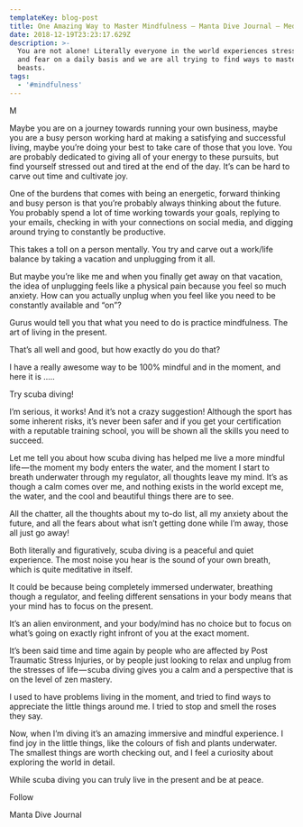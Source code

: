 ```yaml
---
templateKey: blog-post
title: One Amazing Way to Master Mindfulness – Manta Dive Journal – Medium
date: 2018-12-19T23:23:17.629Z
description: >-
  You are not alone! Literally everyone in the world experiences stress, anxiety
  and fear on a daily basis and we are all trying to find ways to master these
  beasts.
tags:
  - '#mindfulness'
---
```





M





Maybe you are on a journey towards running your own business, maybe you are a busy person working hard at making a satisfying and successful living, maybe you’re doing your best to take care of those that you love. You are probably dedicated to giving all of your energy to these pursuits, but find yourself stressed out and tired at the end of the day. It’s can be hard to carve out time and cultivate joy.



One of the burdens that comes with being an energetic, forward thinking and busy person is that you’re probably always thinking about the future. You probably spend a lot of time working towards your goals, replying to your emails, checking in with your connections on social media, and digging around trying to constantly be productive.



This takes a toll on a person mentally. You try and carve out a work/life balance by taking a vacation and unplugging from it all.





But maybe you’re like me and when you finally get away on that vacation, the idea of unplugging feels like a physical pain because you feel so much anxiety. How can you actually unplug when you feel like you need to be constantly available and “on”?





Gurus would tell you that what you need to do is practice mindfulness. The art of living in the present.



That’s all well and good, but how exactly do you do that?



I have a really awesome way to be 100% mindful and in the moment, and here it is …..



Try scuba diving!



I’m serious, it works! And it’s not a crazy suggestion! Although the sport has some inherent risks, it’s never been safer and if you get your certification with a reputable training school, you will be shown all the skills you need to succeed.



Let me tell you about how scuba diving has helped me live a more mindful life — the moment my body enters the water, and the moment I start to breath underwater through my regulator, all thoughts leave my mind. It’s as though a calm comes over me, and nothing exists in the world except me, the water, and the cool and beautiful things there are to see.



All the chatter, all the thoughts about my to-do list, all my anxiety about the future, and all the fears about what isn’t getting done while I’m away, those all just go away!



Both literally and figuratively, scuba diving is a peaceful and quiet experience. The most noise you hear is the sound of your own breath, which is quite meditative in itself.





It could be because being completely immersed underwater, breathing though a regulator, and feeling different sensations in your body means that your mind has to focus on the present.



It’s an alien environment, and your body/mind has no choice but to focus on what’s going on exactly right infront of you at the exact moment.



It’s been said time and time again by people who are affected by Post Traumatic Stress Injuries, or by people just looking to relax and unplug from the stresses of life — scuba diving gives you a calm and a perspective that is on the level of zen mastery.





I used to have problems living in the moment, and tried to find ways to appreciate the little things around me. I tried to stop and smell the roses they say.





Now, when I’m diving it’s an amazing immersive and mindful experience. I find joy in the little things, like the colours of fish and plants underwater. The smallest things are worth checking out, and I feel a curiosity about exploring the world in detail.



While scuba diving you can truly live in the present and be at peace.



Follow

Manta Dive Journal

